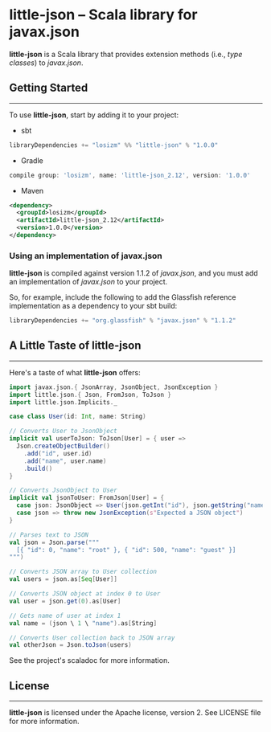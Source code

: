 # little-json &ndash; Scala library for javax.json

**little-json** is a Scala library that provides extension methods (i.e., _type classes_)
to _javax.json_.

## Getting Started
---
To use **little-json**, start by adding it to your project:

* sbt
```scala
libraryDependencies += "losizm" %% "little-json" % "1.0.0"
```
* Gradle
```groovy
compile group: 'losizm', name: 'little-json_2.12', version: '1.0.0'
```
* Maven
```xml
<dependency>
  <groupId>losizm</groupId>
  <artifactId>little-json_2.12</artifactId>
  <version>1.0.0</version>
</dependency>
```

### Using an implementation of javax.json
**little-json** is compiled against version 1.1.2 of _javax.json_, and you must
add an implementation of _javax.json_ to your project.

So, for example, include the following to add the Glassfish reference
implementation as a dependency to your sbt build:

```scala
libraryDependencies += "org.glassfish" % "javax.json" % "1.1.2"
```

## A Little Taste of little-json
---
Here's a taste of what **little-json** offers:

```scala
import javax.json.{ JsonArray, JsonObject, JsonException }
import little.json.{ Json, FromJson, ToJson }
import little.json.Implicits._

case class User(id: Int, name: String)

// Converts User to JsonObject
implicit val userToJson: ToJson[User] = { user =>
  Json.createObjectBuilder()
    .add("id", user.id)
    .add("name", user.name)
    .build()
}

// Converts JsonObject to User
implicit val jsonToUser: FromJson[User] = {
  case json: JsonObject => User(json.getInt("id"), json.getString("name"))
  case json => throw new JsonException(s"Expected a JSON object")
}

// Parses text to JSON
val json = Json.parse("""
  [{ "id": 0, "name": "root" }, { "id": 500, "name": "guest" }]
""")

// Converts JSON array to User collection
val users = json.as[Seq[User]]

// Converts JSON object at index 0 to User
val user = json.get(0).as[User]

// Gets name of user at index 1
val name = (json \ 1 \ "name").as[String]

// Converts User collection back to JSON array
val otherJson = Json.toJson(users)
```

See the project's scaladoc for more information.

## License
---
**little-json** is licensed under the Apache license, version 2. See LICENSE
file for more information.
